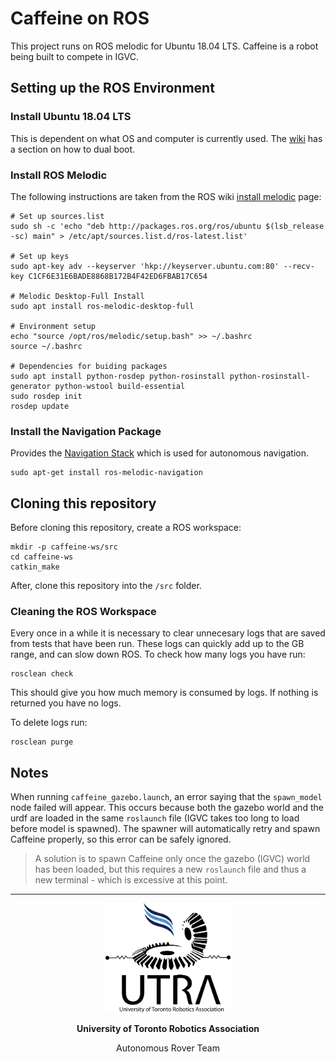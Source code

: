 # Caffeine on ROS #

This project runs on ROS melodic for Ubuntu 18.04 LTS. Caffeine is a robot being built to compete in IGVC.

## Setting up the ROS Environment ##

### Install Ubuntu 18.04 LTS ###
This is dependent on what OS and computer is currently used. The [wiki](https://github.com/UTRA-ART/Caffeine/wiki) has a section on how to dual boot.

### Install ROS Melodic ###
The following instructions are taken from the ROS wiki [install melodic](http://wiki.ros.org/melodic/Installation/Ubuntu) page:
```
# Set up sources.list
sudo sh -c 'echo "deb http://packages.ros.org/ros/ubuntu $(lsb_release -sc) main" > /etc/apt/sources.list.d/ros-latest.list'

# Set up keys
sudo apt-key adv --keyserver 'hkp://keyserver.ubuntu.com:80' --recv-key C1CF6E31E6BADE8868B172B4F42ED6FBAB17C654

# Melodic Desktop-Full Install
sudo apt install ros-melodic-desktop-full

# Environment setup
echo "source /opt/ros/melodic/setup.bash" >> ~/.bashrc
source ~/.bashrc

# Dependencies for buiding packages
sudo apt install python-rosdep python-rosinstall python-rosinstall-generator python-wstool build-essential
sudo rosdep init
rosdep update
```

### Install the Navigation Package ###
Provides the [Navigation Stack](http://wiki.ros.org/navigation) which is used for autonomous navigation.
```
sudo apt-get install ros-melodic-navigation
```

## Cloning this repository ##
Before cloning this repository, create a ROS workspace:
```
mkdir -p caffeine-ws/src
cd caffeine-ws
catkin_make
```
After, clone this repository into the `/src` folder.

### Cleaning the ROS Workspace ###
Every once in a while it is necessary to clear unnecesary logs that are saved from tests that have been run. These logs can quickly add up to the GB range, and can slow down ROS. To check how many logs you have run:

```
rosclean check
```

This should give you how much memory is consumed by logs. If nothing is returned you have no logs.

To delete logs run:

```
rosclean purge
``` 
## Notes ##

When running `caffeine_gazebo.launch`, an error saying that the `spawn_model` node failed will appear. This occurs because both the gazebo world and the urdf are loaded in the same `roslaunch` file (IGVC takes too long to load before model is spawned). The spawner will automatically retry and spawn Caffeine properly, so this error can be safely ignored.
> A solution is to spawn Caffeine only once the gazebo (IGVC) world has been loaded, but this requires a new `roslaunch` file and thus a new terminal - which is excessive at this point.

---
<p align="center">
<img src="https://raw.githubusercontent.com/UTRA-ART/SLAM/dev/docs/res/utra-logo.png" alt="UTRA logo" width="200"/>
</p>
<p align = "center"><b>University of Toronto Robotics Association</b></p>
<p align = "center">Autonomous Rover Team</p>
